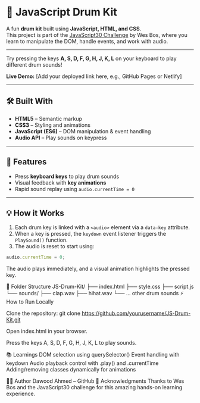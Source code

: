 # 🥁 JavaScript Drum Kit

A fun **drum kit** built using **JavaScript, HTML, and CSS**.  
This project is part of the [JavaScript30 Challenge](https://javascript30.com/) by Wes Bos, where you learn to manipulate the DOM, handle events, and work with audio.

---

Try pressing the keys **A, S, D, F, G, H, J, K, L** on your keyboard to play different drum sounds!

**Live Demo:** [Add your deployed link here, e.g., GitHub Pages or Netlify]

---

## 🛠 Built With

- **HTML5** – Semantic markup  
- **CSS3** – Styling and animations  
- **JavaScript (ES6)** – DOM manipulation & event handling  
- **Audio API** – Play sounds on keypress  

---

## 🚀 Features

- Press **keyboard keys** to play drum sounds  
- Visual feedback with **key animations**  
- Rapid sound replay using `audio.currentTime = 0`  

---

## 💡 How it Works

1. Each drum key is linked with a `<audio>` element via a `data-key` attribute.  
2. When a key is pressed, the `keydown` event listener triggers the `PlaySound()` function.  
3. The audio is reset to start using:
```js
audio.currentTime = 0;
```
The audio plays immediately, and a visual animation highlights the pressed key.

📂 Folder Structure
JS-Drum-Kit/
├── index.html
├── style.css
├── script.js
└── sounds/
    ├── clap.wav
    ├── hihat.wav
    └── ... other drum sounds
⚡ How to Run Locally

Clone the repository:
git clone https://github.com/yourusername/JS-Drum-Kit.git

Open index.html in your browser.

Press the keys A, S, D, F, G, H, J, K, L to play sounds.

📚 Learnings
DOM selection using querySelector()
Event handling with keydown
Audio playback control with .play() and .currentTime
Adding/removing classes dynamically for animations

👨‍💻 Author
Dawood Ahmed – GitHub
🙌 Acknowledgments
Thanks to Wes Bos and the JavaScript30 challenge for this amazing hands-on learning experience.
